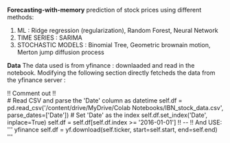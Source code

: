 **Forecasting-with-memory**
 prediction of stock prices using different methods:

  1. ML : Ridge regression (regularization), Random Forest, Neural Network
  2. TIME SERIES : SARIMA
  3. STOCHASTIC MODELS : Binomial Tree, Geometric brownain motion,  Merton jump diffusion process

**Data**
 The data used is from yfinance : downlaaded and read in the notebook. 
 Modifying the following section directly fetcheds the data from the yfinance server :

   !! Comment out !!      
         # Read CSV and parse the 'Date' column as datetime
        self.df = pd.read_csv('/content/drive/MyDrive/Colab Notebooks/IBN_stock_data.csv', parse_dates=['Date'])
        # Set 'Date' as the index
        self.df.set_index('Date', inplace=True)
        self.df = self.df[self.df.index >= '2016-01-01']
  !! -- !!
  And USE:
        ''' yfinance
        self.df = yf.download(self.ticker, start=self.start, end=self.end)
        '''
